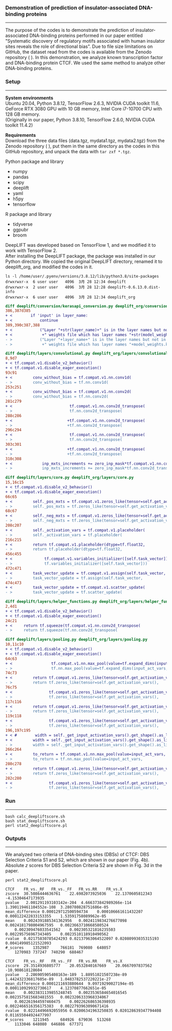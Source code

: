 ### Demonstration of prediction of insulator-associated DNA-binding proteins  
---  
The purpose of the codes is to demonstrate the prediction of insulator-associated DNA-binding proteins performed in our paper entitled "Systematic discovery of regulatory motifs associated with human insulator sites reveals the role of directional bias". Due to file size limitations on GitHub, the dataset read from the codes is available from the Zenodo repository ( ). In this demonstration, we analyze known transcription factor and DNA-binding protein CTCF. We used the same method to analyze other DNA-binding proteins.   

### Setup  
---  
**System environments**  
Ubuntu 20.04, Python 3.8.12, TensorFlow 2.6.3, NVIDIA CUDA toolkit 11.6, GeForce RTX 3080 GPU with 10 GB memory, Intel Core i7-10700 CPU with 128 GB memory.  
(Originally in our paper, Python 3.8.10, TensorFlow 2.6.0, NVIDIA CUDA toolkit 11.4.2)

**Requirements**  
Download the three data files (data.tgz, mydata1.tgz, mydata2.tgz) from the Zenodo repository ( ), put them in the same directory as the codes in this GitHub repository, and unpack the data with `tar zxf *.tgz`.

Python package and library  
* numpy
* pandas
* scipy
* deeplift
* yaml
* h5py
* tensorflow

R package and library  
* tidyverse
* ggpubr
* broom

DeepLIFT was developed based on TensorFlow 1, and we modified it to work with TensorFlow 2.  
After installing the DeepLIFT package, the package was installed in our Python directory. We copied the original DeepLIFT directory, renamed it to deeplift_org, and modified the codes in it.

```bash:
ls -l /home/user/.pyenv/versions/3.8.12/lib/python3.8/site-packages
drwxrwxr-x  6 user user   4096  3月 28 12:34 deeplift
drwxrwxr-x  2 user user   4096  3月 28 12:28 deeplift-0.6.13.0.dist-info
drwxrwxr-x  6 user user   4096  3月 28 12:34 deeplift_org
```

```diff
diff deeplift/conversion/kerasapi_conversion.py deeplift_org/conversion/kerasapi_conversion.py
386,387d385
+ <        if 'input' in layer_name:
+ <            continue
389,390c387,388
+ <            ("Layer "+str(layer_name)+" is in the layer names but not in the "
+ <             +" weights file which has layer names "+str(model_weights.keys()))
- >            ("Layer "+layer_name+" is in the layer names but not in the "
- >             +" weights file which has layer names "+model_weights.keys())
```

```diff
diff deeplift/layers/convolutional.py deeplift_org/layers/convolutional.py
8,9d7
+ < tf.compat.v1.disable_v2_behavior()
+ < tf.compat.v1.disable_eager_execution()
93c91
+ <         conv_without_bias = tf.compat.v1.nn.conv1d(
- >         conv_without_bias = tf.nn.conv1d(
253c251
+ <         conv_without_bias = tf.compat.v1.nn.conv2d(
- >         conv_without_bias = tf.nn.conv2d(
281c279
+ <                         tf.compat.v1.nn.conv2d_transpose(
- >                         tf.nn.conv2d_transpose(
288c286
+ <                        +tf.compat.v1.nn.conv2d_transpose(
- >                        +tf.nn.conv2d_transpose(
296c294
+ <                         tf.compat.v1.nn.conv2d_transpose(
- >                         tf.nn.conv2d_transpose(
303c301
+ <                        +tf.compat.v1.nn.conv2d_transpose(
- >                        +tf.nn.conv2d_transpose(
310c308
+ <             inp_mxts_increments += zero_inp_mask*tf.compat.v1.nn.conv2d_transpose(
- >             inp_mxts_increments += zero_inp_mask*tf.nn.conv2d_transpose(
```

```diff
diff deeplift/layers/core.py deeplift_org/layers/core.py
15,16c15
+ < tf.compat.v1.disable_v2_behavior()
+ < tf.compat.v1.disable_eager_execution() 
66c65
+ <         self._pos_mxts = tf.compat.v1.zeros_like(tensor=self.get_activation_vars(),
- >         self._pos_mxts = tf.zeros_like(tensor=self.get_activation_vars(),
68c67
+ <         self._neg_mxts = tf.compat.v1.zeros_like(tensor=self.get_activation_vars(),
- >         self._neg_mxts = tf.zeros_like(tensor=self.get_activation_vars(),
208c207
+ <         self._activation_vars = tf.compat.v1.placeholder(
- >         self._activation_vars = tf.placeholder(
216c215
+ <         return tf.compat.v1.placeholder(dtype=tf.float32,
- >         return tf.placeholder(dtype=tf.float32,
456c455
+ <              tf.compat.v1.variables_initializer([self.task_vector])) 
- >              tf.variables_initializer([self.task_vector])) 
472c471
+ <         task_vector_update = tf.compat.v1.assign(self.task_vector,
- >         task_vector_update = tf.assign(self.task_vector,
474c473
+ <         task_vector_update = tf.compat.v1.scatter_update(
- >         task_vector_update = tf.scatter_update(
```

```diff
diff deeplift/layers/helper_functions.py deeplift_org/layers/helper_functions.py
2,4d1
+ < tf.compat.v1.disable_v2_behavior()
+ < tf.compat.v1.disable_eager_execution()
24c21
+ <     return tf.squeeze(tf.compat.v1.nn.conv2d_transpose(
- >     return tf.squeeze(tf.nn.conv2d_transpose(
```

```diff
diff deeplift/layers/pooling.py deeplift_org/layers/pooling.py
10,11c10
+ < tf.compat.v1.disable_v2_behavior()
+ < tf.compat.v1.disable_eager_execution()
64c63
+ <                 tf.compat.v1.nn.max_pool(value=tf.expand_dims(input_act_vars,1),
- >                 tf.nn.max_pool(value=tf.expand_dims(input_act_vars,1),
74c73
+ <         return tf.compat.v1.zeros_like(tensor=self.get_activation_vars(),
- >         return tf.zeros_like(tensor=self.get_activation_vars(),
76c75
+ <                tf.compat.v1.zeros_like(tensor=self.get_activation_vars(),
- >                tf.zeros_like(tensor=self.get_activation_vars(),
117c116
+ <         return tf.compat.v1.zeros_like(tensor=self.get_activation_vars(),
- >         return tf.zeros_like(tensor=self.get_activation_vars(),
119c118
+ <                tf.compat.v1.zeros_like(tensor=self.get_activation_vars(),
- >                tf.zeros_like(tensor=self.get_activation_vars(),
196,197c195
+ < #        width = self._get_input_activation_vars().get_shape().as_list()[1]
+ <         width = self._get_input_activation_vars().get_shape().as_list()[2]
- >         width = self._get_input_activation_vars().get_shape().as_list()[1]
266c264
+ <         to_return = tf.compat.v1.nn.max_pool(value=input_act_vars,
- >         to_return = tf.nn.max_pool(value=input_act_vars,
280c278
+ <         return tf.compat.v1.zeros_like(tensor=self.get_activation_vars(),
- >         return tf.zeros_like(tensor=self.get_activation_vars(),
282c280
+ <                tf.compat.v1.zeros_like(tensor=self.get_activation_vars(),
- >                tf.zeros_like(tensor=self.get_activation_vars(),
```

### Run
---  
```
bash calc_deepliftscore.sh
bash stat_deepliftscore.sh
perl stat2_deepliftscore.pl
```

### Outputs
---
We analyzed two criteria of DNA-binding sites (DBSs) of CTCF: DBS Selection Criteria S1 and S2, which are shown in our paper (Fig. 4b). Absolute _z_ scores for DBS Selection Criteria S2 are shown in Fig. 3d in the paper.  
```
perl stat2_deepliftscore.pl

CTCF	FR_vs._RF	FR_vs._FF	FR_vs.RR	FR_vs.X
zscore	30.5086444636761	22.6982073925036	22.1370605812343	-4.15304647173935
pvalue	 2.001291193103142e-204	 4.666373842989266e-114	 1.390119461104552e-108	 3.280780828751686e-05
mean_difference	0.000129712500594734	0.000106661611432207	0.000122422833153355	1.53591758089962e-05
mean	0.0024391885341362956	0.0024119834276677098	0.0024181798004967595	0.0023663710668580524
	0.002309476033541562	0.002305321816235503	0.002295756967343405	0.0023510118910490562
rvalue	0.02175830785424293	0.02137963064522097	0.02080993035315193	0.004149985121522093
#_scores	1352987 	766181 	769080 	648057
	1270983	737247	740290	688467

CTCF	FR_vs._RF	FR_vs._FF	FR_vs.RR	FR_vs.X
zscore	29.3514936805777	20.0532840167669	20.0667097837562	-10.908618128604
pvalue	 2.286905905408163e-189	 1.88951021507238e-89	 1.442432336817605e-89	 1.0483782537220221e-27
mean_difference	0.0001211693880644	9.09719290027194e-05	0.000110929932730617	4.12370877662651e-05
mean	0.0023831139855248745	0.0023536584654016545	0.0023575815683481555	0.0023206333968334067
	0.002261944597460475	0.002262686536398935	0.0022466516356175383	0.0022793963090671416
rvalue	0.02214496692055956	0.02006341963250835	0.020128639347794408	0.011655044924477997
#_scores	1211945 	684926 	679036 	513268
	1133046	648080	646886	677371
```
